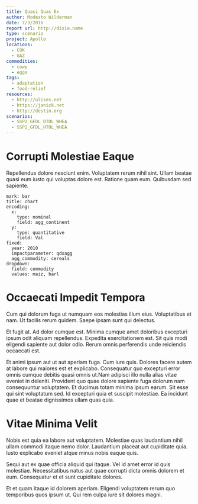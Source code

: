 ```yaml
---
title: Quasi Quas Ex
author: Modesto Wilderman
date: 7/3/2016
report url: http://dixie.name
type: scenario
project: Apollo
locations:
  - COK
  - GAZ
commodities:
  - cowp
  - eggs
tags:
  - adaptation
  - food-relief
resources:
  - http://ulises.net
  - https://janick.net
  - http://destin.org
scenarios:
  - SSP2_GFDL_DTOL_WHEA
  - SSP2_GFDL_HTOL_WHEA
---
```

# Corrupti Molestiae Eaque
Repellendus dolore nesciunt enim. Voluptatem rerum nihil sint. Ullam beatae quasi eum iusto qui voluptas dolore est. Ratione quam eum. Quibusdam sed sapiente.

```vis
mark: bar
title: chart
encoding:
  x:
    type: nominal
    field: agg_continent
  y:
    type: quantitative
    field: Val
fixed:
  year: 2010
  impactparameter: qdxagg
  agg_commodity: cereals
dropdown:
  field: commodity
  values: maiz, barl
```

# Occaecati Impedit Tempora
Cum qui dolorum fuga ut numquam eos molestias illum eius. Voluptatibus et nam. Ut facilis rerum quidem. Saepe ipsam sunt qui delectus.
 Et fugit at. Ad dolor cumque est. Minima cumque amet doloribus excepturi ipsum odit aliquam repellendus. Expedita exercitationem est. Sit quis modi eligendi sapiente aut dolor odio. Rerum omnis perferendis unde reiciendis occaecati est.
 Et animi ipsum aut ut aut aperiam fuga. Cum iure quis. Dolores facere autem at labore qui maiores est et explicabo. Consequatur quo excepturi error omnis cumque debitis quasi omnis ut.Nam adipisci illo nulla alias vitae eveniet in deleniti. Provident quo quae dolore sapiente fuga dolorum nam consequuntur voluptatem. Et ducimus totam minima ipsum earum. Sit esse qui sint voluptatum sed. Id excepturi quia et suscipit molestiae. Ea incidunt quae et beatae dignissimos ullam quas quia.

# Vitae Minima Velit
Nobis est quia ea labore aut voluptatem. Molestiae quas laudantium nihil ullam commodi itaque nemo dolor. Laudantium placeat aut cupiditate quia. Iusto explicabo eveniet atque minus nobis eaque quis.
 Sequi aut ex quae officia aliquid qui itaque. Vel id amet error id quis molestiae. Necessitatibus natus aut quae corrupti dicta omnis dolorem et eum. Consequatur et et sunt cupiditate dolores.
 Et et quam itaque id dolorem aperiam. Eligendi voluptatem rerum quo temporibus quos ipsum ut. Qui rem culpa iure sit dolores magni.
